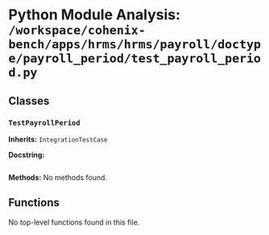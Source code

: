 # Python Module Analysis: `/workspace/cohenix-bench/apps/hrms/hrms/payroll/doctype/payroll_period/test_payroll_period.py`

## Classes

### `TestPayrollPeriod`
**Inherits:** `IntegrationTestCase`


**Docstring:**
```

```

**Methods:**
No methods found.




## Functions

No top-level functions found in this file.
